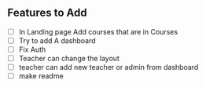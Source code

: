 ## Features to Add


- [ ] In Landing page Add courses that are in Courses 
- [ ] Try to add A dashboard 
- [ ] Fix Auth
- [ ] Teacher can change the layout 
- [ ] teacher can add new teacher or admin from dashboard
- [ ] make readme 